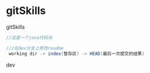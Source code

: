 # gitSkills
gitSkills

```java
//这是一个java代码块

```

````java
//z在dev分支上修改readme
 working dir -> index(暂存区) -> HEAD(最后一次提交的结果) 
````

dev
